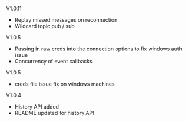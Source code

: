 V1.0.11
- Replay missed messages on reconnection
- Wildcard topic pub / sub

V1.0.5
- Passing in raw creds into the connection options to fix windows auth issue
- Concurrency of event callbacks

V1.0.5
- creds file issue fix on windows machines

V1.0.4
- History API added
- README updated for history API